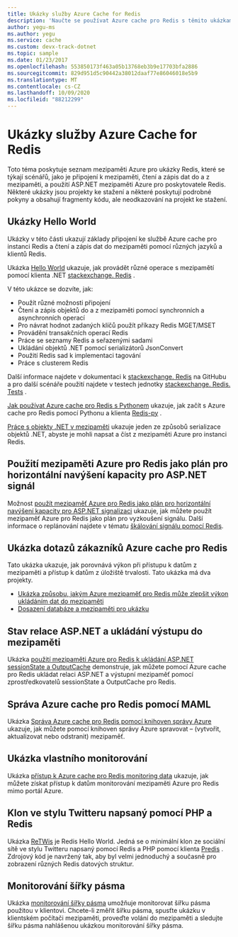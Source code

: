 ```yaml
---
title: Ukázky služby Azure Cache for Redis
description: 'Naučte se používat Azure cache pro Redis s těmito ukázkami kódu: připojení k mezipaměti, čtení a zápis dat do mezipaměti, ASP.NET mezipaměti Azure pro poskytovatele Redis.'
author: yegu-ms
ms.author: yegu
ms.service: cache
ms.custom: devx-track-dotnet
ms.topic: sample
ms.date: 01/23/2017
ms.openlocfilehash: 553850173f463a05b13768eb3b9e17703bfa2886
ms.sourcegitcommit: 829d951d5c90442a38012daaf77e86046018e5b9
ms.translationtype: MT
ms.contentlocale: cs-CZ
ms.lasthandoff: 10/09/2020
ms.locfileid: "88212299"
---
```

# <a name="azure-cache-for-redis-samples"></a>Ukázky služby Azure Cache for Redis
Toto téma poskytuje seznam mezipaměti Azure pro ukázky Redis, které se týkají scénářů, jako je připojení k mezipaměti, čtení a zápis dat do a z mezipaměti, a použití ASP.NET mezipaměti Azure pro poskytovatele Redis. Některé ukázky jsou projekty ke stažení a některé poskytují podrobné pokyny a obsahují fragmenty kódu, ale neodkazování na projekt ke stažení.

## <a name="hello-world-samples"></a>Ukázky Hello World
Ukázky v této části ukazují základy připojení ke službě Azure cache pro instanci Redis a čtení a zápis dat do mezipaměti pomocí různých jazyků a klientů Redis.

Ukázka [Hello World](https://github.com/rustd/RedisSamples/tree/master/HelloWorld) ukazuje, jak provádět různé operace s mezipamětí pomocí klienta .NET [stackexchange. Redis](https://github.com/StackExchange/StackExchange.Redis) .

V této ukázce se dozvíte, jak:

* Použít různé možnosti připojení
* Čtení a zápis objektů do a z mezipaměti pomocí synchronních a asynchronních operací
* Pro návrat hodnot zadaných klíčů použít příkazy Redis MGET/MSET
* Provádění transakčních operací Redis
* Práce se seznamy Redis a seřazenými sadami
* Ukládání objektů .NET pomocí serializátorů JsonConvert
* Použití Redis sad k implementaci tagování
* Práce s clusterem Redis

Další informace najdete v dokumentaci k [stackexchange. Redis](https://github.com/StackExchange/StackExchange.Redis) na GitHubu a pro další scénáře použití najdete v testech jednotky [stackexchange. Redis. Tests](https://github.com/StackExchange/StackExchange.Redis/tree/master/tests) .

[Jak používat Azure cache pro Redis s Pythonem](cache-python-get-started.md) ukazuje, jak začít s Azure cache pro Redis pomocí Pythonu a klienta [Redis-py](https://github.com/andymccurdy/redis-py) .

[Práce s objekty .NET v mezipaměti](cache-dotnet-how-to-use-azure-redis-cache.md#work-with-net-objects-in-the-cache) ukazuje jeden ze způsobů serializace objektů .NET, abyste je mohli napsat a číst z mezipaměti Azure pro instanci Redis. 

## <a name="use-azure-cache-for-redis-as-a-scale-out-backplane-for-aspnet-signalr"></a>Použití mezipaměti Azure pro Redis jako plán pro horizontální navýšení kapacity pro ASP.NET signál
Možnost [použít mezipaměť Azure pro Redis jako plán pro horizontální navýšení kapacity pro ASP.NET signalizaci](https://github.com/rustd/RedisSamples/tree/master/RedisAsSignalRBackplane) ukazuje, jak můžete použít mezipaměť Azure pro Redis jako plán pro vyzkoušení signálu. Další informace o replánování najdete v tématu [škálování signálu pomocí Redis](https://www.asp.net/signalr/overview/performance/scaleout-with-redis).

## <a name="azure-cache-for-redis-customer-query-sample"></a>Ukázka dotazů zákazníků Azure cache pro Redis
Tato ukázka ukazuje, jak porovnává výkon při přístupu k datům z mezipaměti a přístup k datům z úložiště trvalosti. Tato ukázka má dva projekty.

* [Ukázka způsobu, jakým Azure mezipaměť pro Redis může zlepšit výkon ukládáním dat do mezipaměti](https://github.com/rustd/RedisSamples/tree/master/RedisCacheCustomerQuerySample)
* [Dosazení databáze a mezipaměti pro ukázku](https://github.com/rustd/RedisSamples/tree/master/SeedCacheForCustomerQuerySample)

## <a name="aspnet-session-state-and-output-caching"></a>Stav relace ASP.NET a ukládání výstupu do mezipaměti
Ukázka [použití mezipaměti Azure pro Redis k ukládání ASP.NET sessionState a OutputCache](https://github.com/rustd/RedisSamples/tree/master/SessionState_OutputCaching) demonstruje, jak můžete pomocí Azure cache pro Redis ukládat relaci ASP.NET a výstupní mezipaměť pomocí zprostředkovatelů sessionState a OutputCache pro Redis.

## <a name="manage-azure-cache-for-redis-with-maml"></a>Správa Azure cache pro Redis pomocí MAML
Ukázka [Správa Azure cache pro Redis pomocí knihoven správy Azure](https://github.com/rustd/RedisSamples/tree/master/ManageCacheUsingMAML) ukazuje, jak můžete pomocí knihoven správy Azure spravovat – (vytvořit, aktualizovat nebo odstranit) mezipaměť. 

## <a name="custom-monitoring-sample"></a>Ukázka vlastního monitorování
Ukázka [přístup k Azure cache pro Redis monitoring data](https://github.com/rustd/RedisSamples/tree/master/CustomMonitoring) ukazuje, jak můžete získat přístup k datům monitorování mezipaměti Azure pro Redis mimo portál Azure.

## <a name="a-twitter-style-clone-written-using-php-and-redis"></a>Klon ve stylu Twitteru napsaný pomocí PHP a Redis
Ukázka [ReTWis](https://github.com/SyntaxC4-MSFT/retwis) je Redis Hello World. Jedná se o minimální klon ze sociální sítě ve stylu Twitteru napsaný pomocí Redis a PHP pomocí klienta [Predis](https://github.com/nrk/predis) . Zdrojový kód je navržený tak, aby byl velmi jednoduchý a současně pro zobrazení různých Redis datových struktur.

## <a name="bandwidth-monitor"></a>Monitorování šířky pásma
Ukázka [monitorování šířky pásma](https://github.com/JonCole/SampleCode/tree/master/BandWidthMonitor) umožňuje monitorovat šířku pásma použitou v klientovi. Chcete-li změřit šířku pásma, spusťte ukázku v klientském počítači mezipaměti, proveďte volání do mezipaměti a sledujte šířku pásma nahlášenou ukázkou monitorování šířky pásma.
